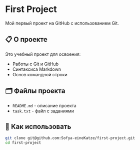 # First Project

Мой первый проект на GitHub с использованием Git.

## 📋 О проекте

Это учебный проект для освоения:
- Работы с Git и GitHub
- Синтаксиса Markdown
- Основ командной строки

## 🗂️ Файлы проекта

- `README.md` - описание проекта
- `task.txt` - файл с заданиями

## 🚀 Как использовать

```bash
git clone git@github.com:Sofya-eineKatze/first-project.git
cd first-project
